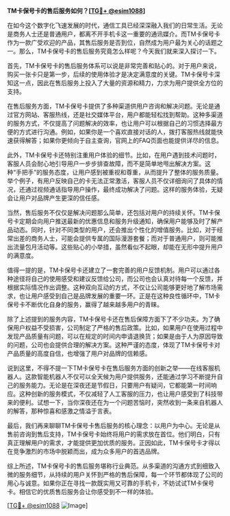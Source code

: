 **TM卡保号卡的售后服务如何？[[TG💪+ @esim1088](https://t.me/s/esim1088)]**

在如今这个数字化飞速发展的时代，通信工具已经深深融入我们的日常生活。无论是商务人士还是普通用户，都离不开手机卡这一重要的通讯媒介。而TM卡保号卡作为一款广受欢迎的产品，其售后服务是否到位，自然成为用户最为关心的话题之一。那么，TM卡保号卡的售后服务究竟怎么样呢？今天我们就来深入探讨一下。

首先，TM卡保号卡的售后服务体系可以说是非常完善和贴心的。对于用户来说，购买一张卡只是第一步，后续的使用体验才是决定满意度的关键。TM卡保号卡深知这一点，因此在售后服务上投入了大量的资源和精力，力求为用户提供全方位的支持。

在售后服务方面，TM卡保号卡提供了多种渠道供用户咨询和解决问题。无论是通过官方网站、客服热线，还是社交媒体平台，用户都能轻松找到帮助。这种多渠道的服务方式，不仅提高了问题解决的效率，也让用户可以根据自己的习惯选择最方便的方式进行沟通。例如，如果你是一个喜欢直接对话的人，拨打客服热线就能快速获得解答；如果你更倾向于自主查询，官网上的FAQ页面也能提供详尽的信息。

此外，TM卡保号卡还特别注重用户体验的细节。比如，在用户遇到技术问题时，客服人员会耐心地引导用户一步步排查故障，而不是简单地甩出解决方案。这种“手把手”的服务态度，让用户感到被重视和尊重，从而提升了整体的服务质量。举个例子，有用户反映自己的卡无法正常激活，客服人员不仅详细询问了具体的情况，还通过视频通话指导用户操作，最终成功解决了问题。这样的服务体验，无疑会让用户对品牌产生更深的信任感。

当然，售后服务不仅仅是解决问题那么简单，还包括对用户的持续关怀。TM卡保号卡定期会向用户推送最新的优惠信息和服务升级通知，确保用户能够及时了解产品动态。同时，针对不同类型的用户，还会推出个性化的增值服务。比如，对于经常出差的商务人士，可能会提供专属的国际漫游套餐；而对于普通用户，则可能推出流量包月活动等。这些贴心的小举措，虽然看似不起眼，却能在无形中提升用户的满意度。

值得一提的是，TM卡保号卡还建立了一套完善的用户反馈机制。用户可以通过各种途径将自己的使用感受和建议反馈给公司，而公司也会认真对待每一个反馈，并根据实际情况作出调整。这种双向互动的方式，不仅让公司能够更好地了解市场需求，也让用户感受到自己是品牌发展的重要一环。正是在这种良性循环中，TM卡保号卡不断优化自身的服务，赢得了越来越多用户的青睐。

除了上述提到的服务内容，TM卡保号卡还在售后保障方面下了不少功夫。为了确保用户权益不受损害，公司制定了严格的售后政策。比如，如果用户在使用过程中发现产品质量有问题，可以在规定的时间内申请退换货；如果是由于人为原因导致的问题，公司也会提供合理的解决方案。这种严谨的态度，体现了TM卡保号卡对产品质量的高度自信，也增强了用户对品牌的信赖感。

说到这里，不得不提一下TM卡保号卡在售后服务方面的创新之举——在线客服机器人。这款智能机器人不仅可以全天候为用户提供服务，还能通过学习不断提升自己的服务能力。无论是在深夜还是节假日，只要用户有疑问，它都能第一时间响应。这种创新的服务模式，不仅减轻了人工客服的压力，也让用户感受到了科技带来的便利。试想一下，当你深夜还在为一个问题苦恼时，突然收到一条来自机器人的解答，那种惊喜和感激之情溢于言表。

最后，我们再来聊聊TM卡保号卡售后服务的核心理念：以用户为中心。无论是从售前咨询到售后支持，TM卡保号卡始终将用户的需求放在首位。他们明白，只有真正理解用户的需求，才能提供更加优质的服务。正因如此，TM卡保号卡才得以在竞争激烈的市场中脱颖而出，成为众多用户的首选品牌。

综上所述，TM卡保号卡的售后服务堪称行业典范。从多渠道的沟通方式到细致入微的服务细节，从持续的用户关怀到严格的售后保障，每一个环节都体现了公司的用心与诚意。如果你正在寻找一款既实用又可靠的手机卡，不妨试试TM卡保号卡。相信它的优质售后服务会让你感受到不一样的体验。

[[TG💪+ @esim1088](https://t.me/s/esim1088) ![Image](https://i.postimg.cc/4NQfJmqS/Snipaste-2025-05-13-00-14-12.png)]